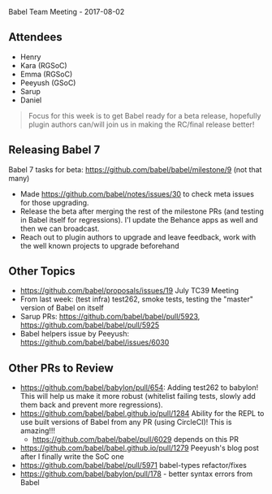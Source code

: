 Babel Team Meeting - 2017-08-02

## Attendees

- Henry
- Kara (RGSoC)
- Emma (RGSoC)
- Peeyush (GSoC)
- Sarup
- Daniel

> Focus for this week is to get Babel ready for a beta release, hopefully plugin authors can/will join us in making the RC/final release better!

## Releasing Babel 7

Babel 7 tasks for beta: https://github.com/babel/babel/milestone/9 (not that many)

- Made https://github.com/babel/notes/issues/30 to check meta issues for those upgrading.
- Release the beta after merging the rest of the milestone PRs (and testing in Babel itself for regressions). I'l update the Behance apps as well and then we can broadcast.
- Reach out to plugin authors to upgrade and leave feedback, work with the well known projects to upgrade beforehand

## Other Topics

- https://github.com/babel/proposals/issues/19 July TC39 Meeting
- From last week: (test infra) test262, smoke tests, testing the "master" version of Babel on itself
- Sarup PRs: https://github.com/babel/babel/pull/5923, https://github.com/babel/babel/pull/5925
- Babel helpers issue by Peeyush: https://github.com/babel/babel/issues/6030

## Other PRs to Review
- https://github.com/babel/babylon/pull/654: Adding test262 to babylon! This will help us make it more robust (whitelist failing tests, slowly add them back and prevent more regressions).
- https://github.com/babel/babel.github.io/pull/1284 Ability for the REPL to use built versions of Babel from any PR (using CircleCI)! This is amazing!!!
  - https://github.com/babel/babel/pull/6029 depends on this PR
- https://github.com/babel/babel.github.io/pull/1279 Peeyush's blog post after I finally write the SoC one
- https://github.com/babel/babel/pull/5971 babel-types refactor/fixes
- https://github.com/babel/babylon/pull/178 - better syntax errors from Babel
